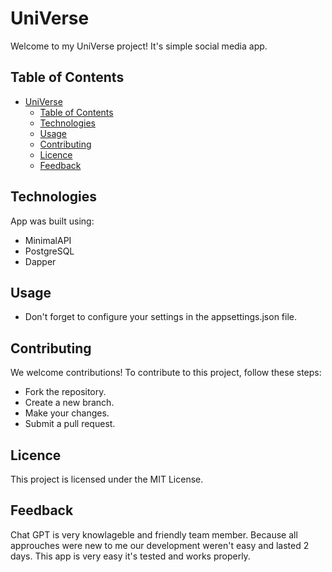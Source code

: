 # UniVerse 

Welcome to my UniVerse project! It's simple social media app.

## Table of Contents

- [UniVerse](#universe)
  - [Table of Contents](#table-of-contents)
  - [Technologies](#technologies)
  - [Usage](#usage)
  - [Contributing](#contributing)
  - [Licence](#licence)
  - [Feedback](#feedback)

## Technologies
App was built using:
-  MinimalAPI
-  PostgreSQL
-  Dapper

## Usage

- Don't forget to configure your settings in the appsettings.json file.

## Contributing

We welcome contributions! To contribute to this project, follow these steps:

- Fork the repository.
- Create a new branch.
- Make your changes.
- Submit a pull request.

## Licence

This project is licensed under the MIT License.

## Feedback

Chat GPT is very knowlageble and friendly team member. Because all approuches were new to me our development weren't easy and lasted 2 days. This app is very easy it's tested and works properly.
